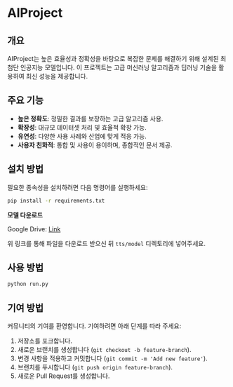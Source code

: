 # AIProject

## 개요

AIProject는 높은 효율성과 정확성을 바탕으로 복잡한 문제를 해결하기 위해 설계된 최첨단 인공지능 모델입니다. 이 프로젝트는 고급 머신러닝 알고리즘과 딥러닝 기술을 활용하여 최신 성능을 제공합니다.

## 주요 기능

- **높은 정확도**: 정밀한 결과를 보장하는 고급 알고리즘 사용.
- **확장성**: 대규모 데이터셋 처리 및 효율적 확장 가능.
- **유연성**: 다양한 사용 사례와 산업에 맞게 적응 가능.
- **사용자 친화적**: 통합 및 사용이 용이하며, 종합적인 문서 제공.

## 설치 방법

필요한 종속성을 설치하려면 다음 명령어를 실행하세요:

```bash
pip install -r requirements.txt
```

**모델 다운로드**

Google Drive: [Link](https://drive.google.com/drive/folders/1hcGMAh-Td2u_4zZ1y9H0RZqA7yz80WLh?usp=sharing)

위 링크를 통해 파일을 다운로드 받으신 뒤 `tts/model` 디렉토리에 넣어주세요.

## 사용 방법

```bash
python run.py
```

## 기여 방법

커뮤니티의 기여를 환영합니다. 기여하려면 아래 단계를 따라 주세요:

1. 저장소를 포크합니다.
2. 새로운 브랜치를 생성합니다 (`git checkout -b feature-branch`).
3. 변경 사항을 적용하고 커밋합니다 (`git commit -m 'Add new feature'`).
4. 브랜치를 푸시합니다 (`git push origin feature-branch`).
5. 새로운 Pull Request를 생성합니다.
